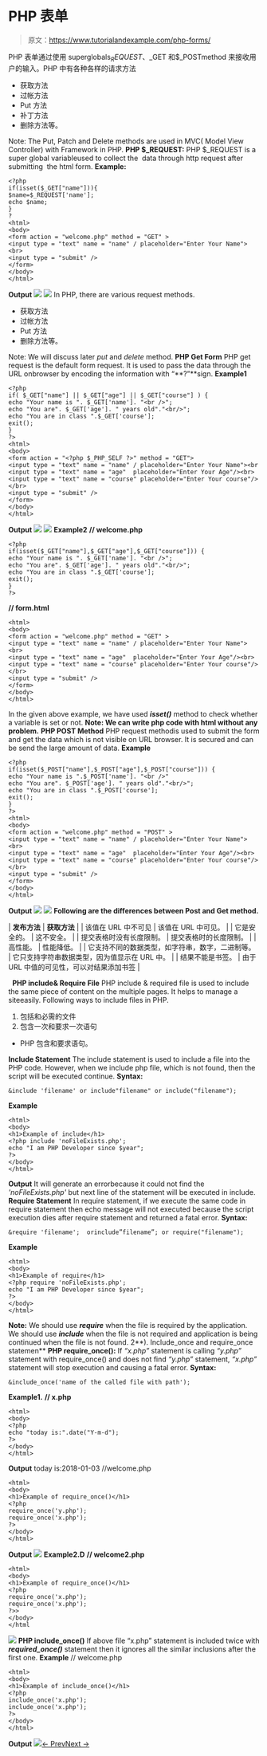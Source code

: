 # PHP 表单

> 原文：<https://www.tutorialandexample.com/php-forms/>

PHP 表单通过使用 superglobals$_REQUEST、$_GET 和$_POSTmethod 来接收用户的输入。PHP 中有各种各样的请求方法

*   获取方法
*   过帐方法
*   Put 方法
*   补丁方法
*   删除方法等。

Note: The Put, Patch and Delete methods are used in MVC( Model View Controller) with Framework in PHP. **PHP $_REQUEST:** PHP $_REQUEST is a super global variableused to collect the  data through http request after submitting  the html form. **Example:**

```
<?php
if(isset($_GET["name"])){
$name=$_REQUEST['name'];
echo $name;
}
?
<html>
<body>
<form action = "welcome.php" method = "GET" >
<input type = "text" name = "name" / placeholder="Enter Your Name"><br>
<input type = "submit" />
</form>
</body>
</html>

```

**Output** ![](img/bd4abcf3f174646c647161581eb2d987.png) ![](img/ff5a18039bfd69226504fb72e860d76f.png) In PHP, there are various request methods.

*   获取方法
*   过帐方法
*   Put 方法
*   删除方法等。

Note: We will discuss later *put* and *delete* method. **PHP Get Form** PHP get request is the default form request. It is used to pass the data through the URL onbrowser by encoding the information with “**?”**sign. **Example1**

```
<?php
if( $_GET["name"] || $_GET["age"] || $_GET["course"] ) {
echo "Your name is ". $_GET['name']. "<br />";
echo "You are". $_GET['age']. " years old"."<br/>";
echo "You are in class ".$_GET['course'];
exit();
}
?>
<html>
<body>
<form action = "<?php $_PHP_SELF ?>" method = "GET">
<input type = "text" name = "name" / placeholder="Enter Your Name"><br
<input type = "text" name = "age"  placeholder="Enter Your Age"/><br>
<input type = "text" name = "course" placeholder="Enter Your course"/></br>
<input type = "submit" />
</form>
</body>
</html>
```

**Output** ![](img/ef6d20ac7ee851a08b10e02642814aa9.png) ![](img/89ee8ac105b268d11b7224f210f1850f.png) **Example2** **// welcome.php**

```
<?php
if(isset($_GET["name"],$_GET["age"],$_GET["course"])) {
echo "Your name is ". $_GET['name']. "<br />";
echo "You are". $_GET['age']. " years old"."<br/>";
echo "You are in class ".$_GET['course'];
exit();
}
?>

```

**// form.html**

```
<html>
<body>
<form action = "welcome.php" method = "GET" >
<input type = "text" name = "name" / placeholder="Enter Your Name"><br>
<input type = "text" name = "age"  placeholder="Enter Your Age"/><br>
<input type = "text" name = "course" placeholder="Enter Your course"/></br>
<input type = "submit" />
</form>
</body>
</html>
```

In the given above example, we have used ***isset()*** method to check whether a variable is set or not. **Note: We can write php code with html without any problem.** **PHP POST Method** PHP request methodis used to submit the form and get the data which is not visible on URL browser. It is secured and can be send the large amount of data. **Example**

```
<?php
if(isset($_POST["name"],$_POST["age"],$_POST["course"])) {
echo "Your name is ".$_POST['name']. "<br />"
echo "You are". $_POST['age']. " years old"."<br/>";
echo "You are in class ".$_POST['course'];
exit();
}
?>
<html>
<body>
<form action = "welcome.php" method = "POST" >
<input type = "text" name = "name" / placeholder="Enter Your Name"><br>
<input type = "text" name = "age"  placeholder="Enter Your Age"/><br>
<input type = "text" name = "course" placeholder="Enter Your course"/></br>
<input type = "submit" />
</form>
</body>
</html>

```

**Output** ![](img/0ac020e362ca06096de8698256206c24.png) ![](img/4474aa2bd0d6dbf5fd560c4d5cc0cfa6.png) **Following are the differences between Post and Get method.** 

| **发布方法** | **获取方法** |
| 该值在 URL 中不可见 | 该值在 URL 中可见。 |
| 它是安全的。 | 这不安全。 |
| 提交表格时没有长度限制。 | 提交表格时的长度限制。 |
| 高性能。 | 性能降低。 |
| 它支持不同的数据类型，如字符串，数字，二进制等。 | 它只支持字符串数据类型，因为值显示在 URL 中。 |
| 结果不能是书签。 | 由于 URL 中值的可见性，可以对结果添加书签 |

  **PHP include& Require File** PHP include & required file is used to include the same piece of content on the multiple pages. It helps to manage a siteeasily. Following ways to include files in PHP.

1.  包括和必需的文件
2.  包含一次和要求一次语句

*   PHP 包含和要求语句。

**Include Statement** The include statement is used to include a file into the PHP code. However, when we include php file, which is not found, then the script will be executed continue. **Syntax:**

```
&include 'filename' or include"filename" or include("filename");
```

**Example**

```
<html>
<body>
<h1>Example of include</h1>
<?php include 'noFileExists.php';
echo "I am PHP Developer since $year";
?>
</body>
</html>
```

**Output** It will generate an errorbecause it could not find the *'noFileExists.php'* but next line of the statement will be executed in include. **Require Statement** In require statement, if we execute the same code in require statement then echo message will not executed because the script execution dies after require statement and returned a fatal error. **Syntax:**

```
&require 'filename';  orinclude”filename”; or require("filename");
```

**Example**

```
<html>
<body>
<h1>Example of require</h1>
<?php require 'noFileExists.php';
echo "I am PHP Developer since $year";
?>
</body>
</html>
```

**Note:** We should use ***require*** when the file is required by the application. We should use ***include*** when the file is not required and application is being continued when the file is not found. 2**). Include_once and require_once statemen** **PHP require_once():** If *“x.php”* statement is calling *“y.php”* statement with require_once() and does not find *“y.php”* statement, *“x.php”* statement will stop execution and causing a fatal error. **Syntax:**

```
&include_once('name of the called file with path');
```

**Example1.** **// x.php**

```
<html>
<body>
<?php
echo "today is:".date("Y-m-d");
?>
</body>
</html>
```

**Output** today is:2018-01-03 //welcome.php

```
<html>
<body>
<h1>Example of require_once()</h1>
<?php
require_once('y.php');
require_once('x.php');
?>
</body>
</html>
```

**Output** ![](img/55241fb124ad3de51bcb0815820819b3.png) **Example2.D** **// welcome2.php**

```
<html>
<body>
<h1>Example of require_once()</h1>
<?php
require_once('x.php');
require_once('x.php');
?>>
</body>
</html

```

![](img/db1a690ce2dd698477a84d759a43deee.png) **PHP include_once()** If above file “x.php” statement is included twice with ***required_once()*** statement then it ignores all the similar inclusions after the first one. **Example** // welcome.php

```
<html>
<body>
<h1>Example of include_once()</h1>
<?php
include_once('x.php');
include_once('x.php');
?>
</body>
</html>
```

**Output** ![](img/630a9185f3dc5ae8fd34ad254d6e339b.png)[← Prev](https://www.tutorialandexample.com/php-string)[Next →](https://www.tutorialandexample.com/php-validation)